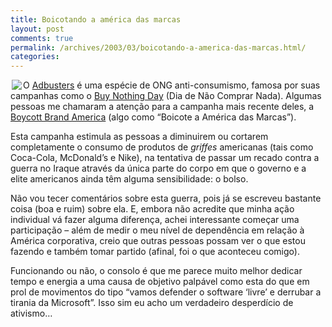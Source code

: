 ```yaml
---
title: Boicotando a américa das marcas
layout: post
comments: true
permalink: /archives/2003/03/boicotando-a-america-das-marcas.html/
categories:
---
```

<img src='//chester.me/img/blig/bandeira_adbusters.jpg' align="left" border=0 hspace=2>O <a href="http://adbusters.org/information/foundation/" >Adbusters</a> é uma espécie de ONG anti-consumismo, famosa por suas campanhas como o <a href="http://www.wired.com/news/culture/0,1284,56489,00.html" >Buy Nothing Day</a> (Dia de Não Comprar Nada). Algumas pessoas me chamaram a atenção para a campanha mais recente deles, a <a href="http://adbusters.org/campaigns/boycott_america/" >Boycott Brand America</a> (algo como &#8220;Boicote a América das Marcas&#8221;).

Esta campanha estimula as pessoas a diminuirem ou cortarem completamente o consumo de produtos de *griffes* americanas (tais como Coca-Cola, McDonald&#8217;s e Nike), na tentativa de passar um recado contra a guerra no Iraque através da única parte do corpo em que o governo e a elite americanos ainda têm alguma sensibilidade: o bolso.

Não vou tecer comentários sobre esta guerra, pois já se escreveu bastante coisa (boa e ruim) sobre ela. E, embora não acredite que minha ação individual vá fazer alguma diferença, achei interessante começar uma participação &#8211; além de medir o meu nível de dependência em relação à América corporativa, creio que outras pessoas possam ver o que estou fazendo e também tomar partido (afinal, foi o que aconteceu comigo).

Funcionando ou não, o consolo é que me parece muito melhor dedicar tempo e energia a uma causa de objetivo palpável como esta do que em prol de movimentos do tipo &#8220;vamos defender o software &#8216;livre&#8217; e derrubar a tirania da Microsoft&#8221;. Isso sim eu acho um verdadeiro desperdício de ativismo&#8230;
